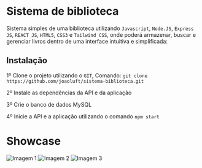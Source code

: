 
# Sistema de biblioteca

Sistema simples de uma biblioteca utilizando ```Javascript```, ```Node.JS```, ```Express JS```, ```REACT JS```, ```HTML5```, ```CSS3``` e ```Tailwind CSS```, onde poderá armazenar, buscar e gerenciar livros dentro de uma interface intuitiva e simplificada:


## Instalação

1º Clone o projeto utilizando o ```GIT```, Comando: ```git clone https://github.com/joaoluft/sistema-biblioteca.git```

2º Instale as dependências da API e da aplicação

3º Crie o banco de dados MySQL

4º Inicie a API e a aplicação utilizando o comando ```npm start```

# Showcase

![Imagem 1](https://cdn.discordapp.com/attachments/996570737437593650/1087894885199249459/localhost_3000_.png)
![Imagem 2](https://cdn.discordapp.com/attachments/996570737437593650/1087892520547131432/localhost_3000_registrar-livro.png)
![Imagem 3](https://cdn.discordapp.com/attachments/996570737437593650/1087895080452501637/localhost_3000_livro_codigo7ULGT_2.png)
